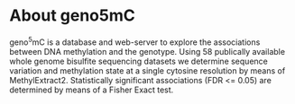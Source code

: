 # About geno5mC

geno<sup>5</sup>mC is a database and web-server to explore the associations between DNA methylation and the genotype. Using 58 publically available whole genome bisulfite sequencing datasets we determine sequence variation and methylation state at a single cytosine resolution by means of MethylExtract2. Statistically significant associations (FDR <= 0.05) are determined by means of a Fisher Exact test.
